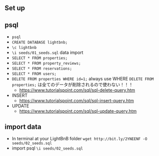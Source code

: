 ## Set up

## psql

- `psql`
- `CREATE DATABASE lightbnb;`
- `\c lightbnb`
- `\i seeds/01_seeds.sql` data import
- `SELECT * FROM properties;`
- `SELECT * FROM property_reviews;`
- `SELECT * FROM reservations;`
- `SELECT * FROM users;`
- `DELETE FROM properties WHERE id=1;` always use WHERE `DELETE FROM properties;` は全てのデータが削除されるので使わない！！！
  - https://www.tutorialspoint.com/sql/sql-delete-query.htm
- INSERT
  - https://www.tutorialspoint.com/sql/sql-insert-query.htm
- UPDATE
  - https://www.tutorialspoint.com/sql/sql-update-query.htm

## import data

- In terminal at your LightBnB folder `wget http://bit.ly/2YNEENF -O seeds/02_seeds.sql`
- import psql `\i seeds/02_seeds.sql`
